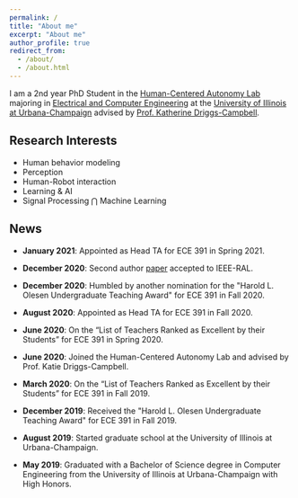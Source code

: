 ```yaml
---
permalink: /
title: "About me"
excerpt: "About me"
author_profile: true
redirect_from: 
  - /about/
  - /about.html
---
```


I am a 2nd year PhD Student in the [Human-Centered Autonomy Lab](https://publish.illinois.edu/humancenteredautonomy/) majoring in [Electrical and Computer Engineering](https://ece.illinois.edu) at the [University of Illinois at Urbana-Champaign](https://illinois.edu) advised by [Prof. Katherine Driggs-Campbell](https://krdc.web.illinois.edu).

## Research Interests

* Human behavior modeling
* Perception
* Human-Robot interaction
* Learning & AI
* Signal Processing $\bigcap$ Machine Learning

## News

- **January 2021**: Appointed as Head TA for ECE 391 in Spring 2021.

- **December 2020**: Second author [paper](https://ieeexplore.ieee.org/document/930933) accepted to IEEE-RAL.

- **December 2020**: Humbled by another nomination for the "Harold L. Olesen Undergraduate Teaching Award" for ECE 391 in Fall 2020.

- **August 2020**: Appointed as Head TA for ECE 391 in Fall 2020.

- **June 2020**: On the “List of Teachers Ranked as Excellent by their Students” for ECE 391 in Spring 2020. 

- **June 2020**: Joined the Human-Centered Autonomy Lab and advised by Prof. Katie Driggs-Campbell.

- **March 2020**: On the “List of Teachers Ranked as Excellent by their Students” for ECE 391 in Fall 2019. 

- **December 2019**: Received the "Harold L. Olesen Undergraduate Teaching Award" for ECE 391 in Fall 2019.

- **August 2019**: Started graduate school at the University of Illinois at Urbana-Champaign.

- **May 2019**: Graduated with a Bachelor of Science degree in Computer Engineering from the University of Illinois at Urbana-Champaign with High Honors.